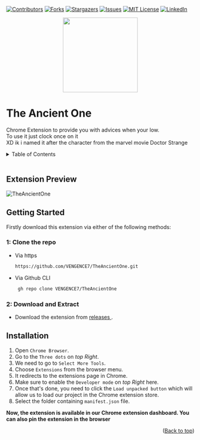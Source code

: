 <div id="top"></div>

<!-- PROJECT SHIELDS -->
<!--
-->

[![Contributors][contributors-shield]][contributors-url]
[![Forks][forks-shield]][forks-url]
[![Stargazers][stars-shield]][stars-url]
[![Issues][issues-shield]][issues-url]
[![MIT License][license-shield]][license-url]
[![LinkedIn][linkedin-shield]][linkedin-url]

<div align=center><img src="https://user-images.githubusercontent.com/86911386/181799087-be4ba8f8-cc0f-40fb-ad08-5e708005d21d.png" height=200 width=200 ></div>


# The Ancient One
Chrome Extension to provide you with advices when your low.
<br />
To use it just clock once on it
<br />
XD ik i named it after the character from the marvel movie Doctor Strange 

<!-- TABLE OF CONTENTS -->
<details>
  <summary>Table of Contents</summary>
  <ol>
    <li><a href="#extension-preview">Extension Preview</a></li>
    <li><a href="#getting-started">Getting Started</a></li>        
        <ul>
            <li><a href="#1-clone-the-repo">Clone The Repo</a></li>
            <li><a href="#2-download-and-extract">Download & Extract</a></li>
        </ul>
    <li><a href="#installation">Installation</a></li>
  </ol>
</details>

<br/>

<!-- Extension Preview -->
## Extension Preview
![TheAncientOne](https://user-images.githubusercontent.com/86911386/181799686-65e9988c-2833-46f9-9397-fc25e1d8091e.png)


<!-- Getting Started -->
 ## Getting Started
 
 Firstly download this extension via either of the following methods:


 <!-- Clone the Repo -->
### 1: Clone the repo
+ Via https 
   ```sh
   https://github.com/VENGENCE7/TheAncientOne.git
   ```
+ Via Github CLI
   ```sh
    gh repo clone VENGENCE7/TheAncientOne
   ```


<!-- Download and Extract -->
### 2: Download and Extract
 + Download the extension from <a href="https://github.com/VENGENCE7/TheAncientOne/releases/tag/TAO-1.0"> releases </a>.
 
<!-- Installations -->
## Installation
1. Open `Chrome Browser`.
2. Go to the `Three dots` on _top Right_.
3. We need to go to `Select More Tools`.
4. Choose `Extensions` from the browser menu.
5. It redirects to the extensions page in Chrome. 
6. Make sure to enable the `Developer mode` on _top Right_ here.
7. Once that's done, you need to click the `Load unpacked button` which will allow us to load our project in the Chrome extension store.
8. Select the folder containing `manifest.json` file.

**Now, the extension is available in our Chrome extension dashboard. You can also pin the extension in the browser**



 <p align="right">(<a href="#top">Back to top</a>)</p>
 

<!-- MARKDOWN LINKS & IMAGES -->
<!-- https://www.markdownguide.org/basic-syntax/#reference-style-links -->
[contributors-shield]: https://img.shields.io/github/contributors/VENGENCE7/TheAncientOne.svg?style=for-the-badge
[contributors-url]: https://github.com/VENGENCE7/TheAncientOne/graphs/contributors

[forks-shield]: https://img.shields.io/github/forks/VENGENCE7/TheAncientOne.svg?style=for-the-badge
[forks-url]: https://github.com/VENGENCE7/TheAncientOne/network/members

[stars-shield]: https://img.shields.io/github/stars/VENGENCE7/TheAncientOne.svg?style=for-the-badge
[stars-url]: https://github.com/VENGENCE7/TheAncientOne/stargazers

[issues-shield]: https://img.shields.io/github/issues/VENGENCE7/TheAncientOne.svg?style=for-the-badge
[issues-url]: https://github.com/VENGENCE7/TheAncientOne/issues

[license-shield]: https://img.shields.io/github/license/VENGENCE7/TheAncientOne.svg?style=for-the-badge
[license-url]: https://github.com/VENGENCE7/TheAncientOne/blob/main/LICENSE


[linkedin-shield]: https://img.shields.io/badge/LinkedIn-0077B5?style=for-the-badge&logo=linkedin&logoColor=white
[linkedin-url]: https://linkedin.com/in/bhavish-anand-2113a6206
